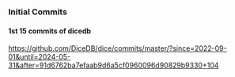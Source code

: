### Initial Commits

#### 1st 15 commits of dicedb

https://github.com/DiceDB/dice/commits/master/?since=2022-09-01&until=2024-05-31&after=91d6762ba7efaab9d6a5cf0960096d90829b9330+104
